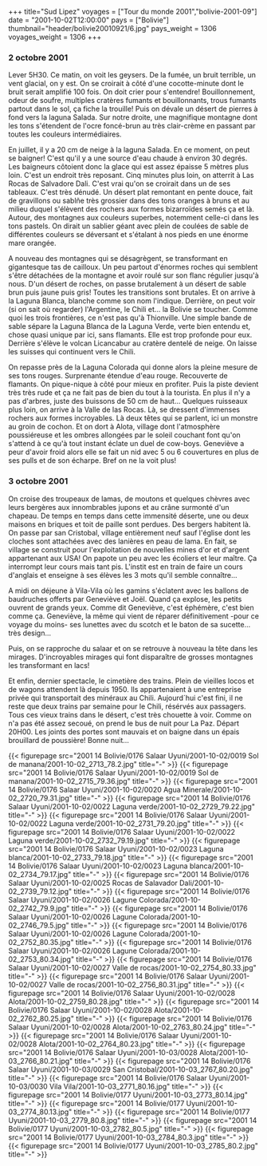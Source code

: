 +++
title="Sud Lipez"
voyages = ["Tour du monde 2001","bolivie-2001-09"]
date = "2001-10-02T12:00:00"
pays = ["Bolivie"]
thumbnail="header/bolivie20010921/6.jpg"
pays_weight = 1306
voyages_weight = 1306
+++
### 2 octobre 2001

 Lever 5H30. Ce matin, on voit les geysers. De la fumée, un bruit terrible, 
un vent glacial, on y est. On se croirait à côté d'une cocotte-minute dont le 
bruit serait amplifié 100 fois. On doit crier pour s'entendre! Bouillonnement, 
odeur de soufre, multiples cratères fumants et bouillonnants, trous fumants 
partout dans le sol, ça fiche la trouille! Puis on dévale un désert de pierres 
à fond vers la laguna Salada. Sur notre droite, une magnifique montagne dont 
les tons s'étendent de l'ocre foncé-brun au très clair-crème en passant par 
toutes les couleurs intermédiaires. 

En juillet, il y a 20 cm de neige à la laguna Salada. En ce moment, on peut 
se baigner! C'est qu'il y a une source d'eau chaude à environ 30 degrés. Les 
baigneurs côtoient donc la glace qui est assez épaisse 5 mètres plus loin. C'est 
un endroit très reposant. Cinq minutes plus loin, on atterrit à Las Rocas de 
Salvadore Dali. C'est vrai qu'on se croirait dans un de ses tableaux. C'est 
très dénudé. Un désert plat remontant en pente douce, fait de gravillons ou 
sablñe très grossier dans des tons oranges à bruns et au milieu duquel s'élèvent 
des rochers aux formes bizarroïdes semés ça et là. Autour, des montagnes aux 
couleurs superbes, notemment celle-ci dans les tons pastels. On dirait un sablier 
géant avec plein de coulées de sable de différentes couleurs se déversant et 
s'étalant à nos pieds en une énorme mare orangée. 

A nouveau des montagnes qui se désagrègent, se transformant en gigantesque 
tas de cailloux. Un peu partout d'énormes roches qui semblent s'être détachées 
de la montagne et avoir roulé sur son flanc régulier jusqu'à nous. D'un désert 
de roches, on passe brutalement à un désert de sable brun puis jaune puis gris! 
Toutes les transitions sont brutales. Et on arrive à la Laguna Blanca, blanche 
comme son nom l'indique. Derrière, on peut voir (si on sait où regarder) l'Argentine, 
le Chili et... la Bolivie se toucher. Comme quoi les trois frontières, ce n'est 
pas qu'à Thionville. Une simple bande de sable sépare la Laguna Blanca de la 
Laguna Verde, verte bien entendu et, chose quasi unique par ici, sans flamants. 
Elle est trop profonde pour eux. Derrière s'élève le volcan Licancabur au cratère 
dentelé de neige. On laisse les suisses qui continuent vers le Chili. 

On repasse près de la Laguna Colorada qui donne alors la pleine mesure de ses 
tons rouges. Surprenante étendue d'eau rouge. Recouverte de flamants. On pique-nique 
à côté pour mieux en profiter. Puis la piste devient très très rude et ça ne 
fait pas de bien du tout à la tourista. En plus il n'y a pas d'arbres, juste 
des buissons de 50 cm de haut... Quelques ruisseaux plus loin, on arrive à la 
Valle de las Rocas. Là, se dressent d'immenses rochers aux formes incroyables. 
Là deux têtes qui se parlent, ici un monstre au groin de cochon. Et on dort 
à Alota, village dont l'atmosphère poussiéreuse et les ombres allongées par 
le soleil couchant font qu'on s'attend à ce qu'à tout instant éclate un duel 
de cow-boys. Geneviève a peur d'avoir froid alors elle se fait un nid avec 5 
ou 6 couvertures en plus de ses pulls et de son écharpe. Bref on ne la voit 
plus! 

### 3 octobre 2001

On croise des troupeaux de lamas, de moutons et quelques chèvres avec leurs 
bergères aux innombrables jupons et au crâne surmonté d'un chapeau. De temps 
en temps dans cette immensité déserte, une ou deux maisons en briques et toit 
de paille sont perdues. Des bergers habitent là. On passe par san Cristobal, 
village entièrement neuf sauf l'église dont les cloches sont attachées avec 
des lanières en peau de lama. En fait, se village se construit pour l'exploitation 
de nouvelles mines d'or et d'argent appartenant aux USA! On papote un peu avec 
les écoliers et leur maître. Ça interrompt leur cours mais tant pis. L'instit 
est en train de faire un cours d'anglais et enseigne à ses élèves les 3 mots 
qu'il semble connaître... 

A midi on déjeune à Vila-Vila où les gamins s'éclatent avec les ballons de 
baudruches offerts par Geneviève et Joël. Quand ça explose, les petits ouvrent 
de grands yeux. Comme dit Geneviève, c'est éphémère, c'est bien comme ça. Geneviève, 
la même qui vient de réparer définitivement -pour ce voyage du moins- ses lunettes 
avec du scotch et le baton de sa sucette... très design... 

Puis, on se rapproche du salaar et on se retrouve à nouveau la tête dans les 
mirages. D'incroyables mirages qui font disparaître de grosses montagnes les 
transformant en lacs! 

Et enfin, dernier spectacle, le cimetière des trains. Plein de vieilles locos 
et de wagons attendent là depuis 1950. Ils appartenaient à une entreprise privée 
qui transportait des minéraux au Chili. Aujourd´hui c'est fini, il ne reste 
que deux trains par semaine pour le Chili, résérvés aux passagers. Tous ces 
vieux trains dans le désert, c'est très chouette à voir. Comme on n'a pas été 
assez secoué, on prend le bus de nuit pour La Paz. Départ 20H00. Les joints 
des portes sont mauvais et on baigne dans un épais brouillard de poussière! 
Bonne nuit...


<div id="TOTO">{{< figurepage src="2001 14 Bolivie/0176 Salaar Uyuni/2001-10-02/0019 Sol de manana/2001-10-02_2713_78.2.jpg" title="-"  >}}
{{< figurepage src="2001 14 Bolivie/0176 Salaar Uyuni/2001-10-02/0019 Sol de manana/2001-10-02_2715_79.36.jpg" title="-"  >}}
{{< figurepage src="2001 14 Bolivie/0176 Salaar Uyuni/2001-10-02/0020 Agua Minerale/2001-10-02_2720_79.31.jpg" title="-"  >}}
{{< figurepage src="2001 14 Bolivie/0176 Salaar Uyuni/2001-10-02/0022 Laguna verde/2001-10-02_2729_79.22.jpg" title="-"  >}}
{{< figurepage src="2001 14 Bolivie/0176 Salaar Uyuni/2001-10-02/0022 Laguna verde/2001-10-02_2731_79.20.jpg" title="-"  >}}
{{< figurepage src="2001 14 Bolivie/0176 Salaar Uyuni/2001-10-02/0022 Laguna verde/2001-10-02_2732_79.19.jpg" title="-"  >}}
{{< figurepage src="2001 14 Bolivie/0176 Salaar Uyuni/2001-10-02/0023 Laguna blanca/2001-10-02_2733_79.18.jpg" title="-"  >}}
{{< figurepage src="2001 14 Bolivie/0176 Salaar Uyuni/2001-10-02/0023 Laguna blanca/2001-10-02_2734_79.17.jpg" title="-"  >}}
{{< figurepage src="2001 14 Bolivie/0176 Salaar Uyuni/2001-10-02/0025 Rocas de Salavador Dali/2001-10-02_2739_79.12.jpg" title="-"  >}}
{{< figurepage src="2001 14 Bolivie/0176 Salaar Uyuni/2001-10-02/0026 Lagune Colorada/2001-10-02_2742_79.9.jpg" title="-"  >}}
{{< figurepage src="2001 14 Bolivie/0176 Salaar Uyuni/2001-10-02/0026 Lagune Colorada/2001-10-02_2746_79.5.jpg" title="-"  >}}
{{< figurepage src="2001 14 Bolivie/0176 Salaar Uyuni/2001-10-02/0026 Lagune Colorada/2001-10-02_2752_80.35.jpg" title="-"  >}}
{{< figurepage src="2001 14 Bolivie/0176 Salaar Uyuni/2001-10-02/0026 Lagune Colorada/2001-10-02_2753_80.34.jpg" title="-"  >}}
{{< figurepage src="2001 14 Bolivie/0176 Salaar Uyuni/2001-10-02/0027 Valle de rocas/2001-10-02_2754_80.33.jpg" title="-"  >}}
{{< figurepage src="2001 14 Bolivie/0176 Salaar Uyuni/2001-10-02/0027 Valle de rocas/2001-10-02_2756_80.31.jpg" title="-"  >}}
{{< figurepage src="2001 14 Bolivie/0176 Salaar Uyuni/2001-10-02/0028 Alota/2001-10-02_2759_80.28.jpg" title="-"  >}}
{{< figurepage src="2001 14 Bolivie/0176 Salaar Uyuni/2001-10-02/0028 Alota/2001-10-02_2762_80.25.jpg" title="-"  >}}
{{< figurepage src="2001 14 Bolivie/0176 Salaar Uyuni/2001-10-02/0028 Alota/2001-10-02_2763_80.24.jpg" title="-"  >}}
{{< figurepage src="2001 14 Bolivie/0176 Salaar Uyuni/2001-10-02/0028 Alota/2001-10-02_2764_80.23.jpg" title="-"  >}}
{{< figurepage src="2001 14 Bolivie/0176 Salaar Uyuni/2001-10-03/0028 Alota/2001-10-03_2766_80.21.jpg" title="-"  >}}
{{< figurepage src="2001 14 Bolivie/0176 Salaar Uyuni/2001-10-03/0029 San Cristobal/2001-10-03_2767_80.20.jpg" title="-"  >}}
{{< figurepage src="2001 14 Bolivie/0176 Salaar Uyuni/2001-10-03/0030 Vila Vila/2001-10-03_2771_80.16.jpg" title="-"  >}}
{{< figurepage src="2001 14 Bolivie/0177 Uyuni/2001-10-03_2773_80.14.jpg" title="-"  >}}
{{< figurepage src="2001 14 Bolivie/0177 Uyuni/2001-10-03_2774_80.13.jpg" title="-"  >}}
{{< figurepage src="2001 14 Bolivie/0177 Uyuni/2001-10-03_2779_80.8.jpg" title="-"  >}}
{{< figurepage src="2001 14 Bolivie/0177 Uyuni/2001-10-03_2782_80.5.jpg" title="-"  >}}
{{< figurepage src="2001 14 Bolivie/0177 Uyuni/2001-10-03_2784_80.3.jpg" title="-"  >}}
{{< figurepage src="2001 14 Bolivie/0177 Uyuni/2001-10-03_2785_80.2.jpg" title="-"  >}}
</DIV>

